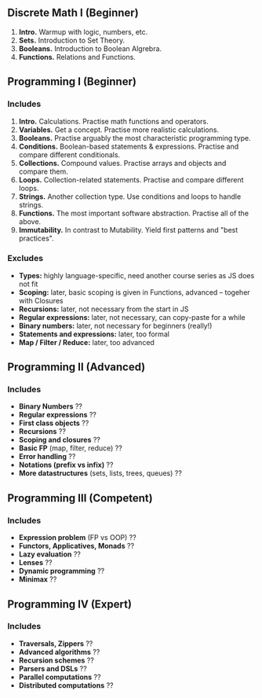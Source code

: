 ## Discrete Math I (Beginner)

1. **Intro.** Warmup with logic, numbers, etc.
2. **Sets.** Introduction to Set Theory.
3. **Booleans.** Introduction to Boolean Algrebra. 
3. **Functions.** Relations and Functions. 

## Programming I (Beginner)

### Includes

1. **Intro.** Calculations. Practise math functions and operators.
2. **Variables.** Get a concept. Practise more realistic calculations.
3. **Booleans.** Practise arguably the most characteristic programming type.
4. **Conditions.** Boolean-based statements & expressions. Practise and compare different conditionals.
5. **Collections.** Compound values. Practise arrays and objects and compare them.
6. **Loops.** Collection-related statements. Practise and compare different loops.
7. **Strings.** Another collection type. Use conditions and loops to handle strings.
8. **Functions.** The most important software abstraction. Practise all of the above.
9. **Immutability.** In contrast to Mutability. Yield first patterns and "best practices".

### Excludes

- **Types:** highly language-specific, need another course series as JS does not fit
- **Scoping:** later, basic scoping is given in Functions, advanced – togeher with Closures
- **Recursions:** later, not necessary from the start in JS
- **Regular expressions:** later, not necessary, can copy-paste for a while
- **Binary numbers:** later, not necessary for beginners (really!)
- **Statements and expressions:** later, too formal
- **Map / Filter / Reduce:** later, too advanced

## Programming II (Advanced)

### Includes

- **Binary Numbers** ??
- **Regular expressions** ??
- **First class objects** ??
- **Recursions** ??
- **Scoping and closures** ??
- **Basic FP** (map, filter, reduce) ??
- **Error handling** ??
- **Notations (prefix vs infix)** ??
- **More datastructures** (sets, lists, trees, queues) ??

## Programming III (Competent)

### Includes

- **Expression problem** (FP vs OOP) ??
- **Functors, Applicatives, Monads** ??
- **Lazy evaluation** ??
- **Lenses** ??
- **Dynamic programming** ??
- **Minimax** ??

## Programming IV (Expert)

### Includes

- **Traversals, Zippers** ??
- **Advanced algorithms** ??
- **Recursion schemes** ??
- **Parsers and DSLs** ??
- **Parallel computations** ??
- **Distributed computations** ??

